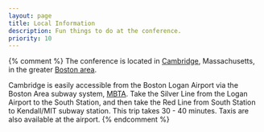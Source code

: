 ```yaml
---
layout: page
title: Local Information
description: Fun things to do at the conference.
priority: 10
---
```


{% comment %}
The conference is located in [Cambridge](http://www.cambridgeusa.org), Massachusetts, in the greater [Boston area](http://www.visitboston.org).

Cambridge is easily accessible from the Boston Logan Airport via the Boston Area subway system, [MBTA](http://www.visitboston.org). Take the Silver Line from the Logan Airport to the South Station, and then take the Red Line from South Station to Kendall/MIT subway station. This trip takes 30 - 40 minutes. Taxis are also available at the airport.
{% endcomment %}
